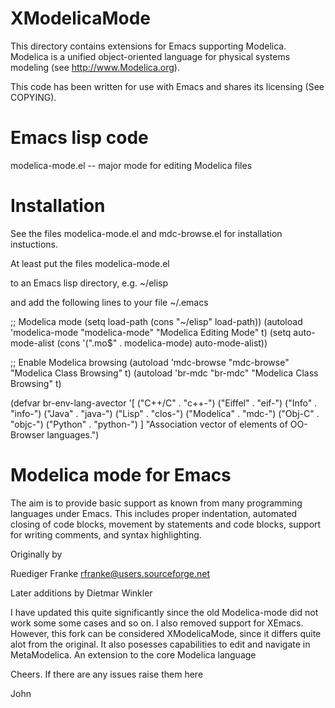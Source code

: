 
XModelicaMode
===============

This directory contains extensions for Emacs supporting Modelica.
Modelica is a unified object-oriented language for physical systems modeling
(see http://www.Modelica.org).

This code has been written for use with Emacs and shares its licensing (See COPYING).

Emacs lisp code
===============
  modelica-mode.el     -- major mode for editing Modelica files
  
Installation
============

See the files modelica-mode.el and mdc-browse.el for installation
instuctions.

At least put the files
  modelica-mode.el

to an Emacs lisp directory, e.g. ~/elisp

and add the following lines to your file ~/.emacs

;; Modelica mode
(setq load-path (cons "~/elisp" load-path))
(autoload 'modelica-mode "modelica-mode" "Modelica Editing Mode" t)
(setq auto-mode-alist (cons '("\.mo$" . modelica-mode) auto-mode-alist))

;; Enable Modelica browsing
(autoload 'mdc-browse "mdc-browse" "Modelica Class Browsing" t)
(autoload 'br-mdc "br-mdc" "Modelica Class Browsing" t)

(defvar br-env-lang-avector
  '[
    ("C++/C"   . "c++-")
    ("Eiffel"  . "eif-")
    ("Info"    . "info-")
    ("Java"    . "java-")
    ("Lisp"    . "clos-")
    ("Modelica" . "mdc-")
    ("Obj-C"   . "objc-")
    ("Python"  . "python-")
    ]
  "Association vector of elements of OO-Browser languages.") 

Modelica mode for Emacs
======================
The aim is to provide basic support as known from many programming
languages under Emacs. This includes proper indentation, automated
closing of code blocks, movement by statements and code blocks,
support for writing comments, and syntax highlighting.

Originally by

Ruediger Franke <rfranke@users.sourceforge.net>

Later additions by Dietmar Winkler

I have updated this quite significantly since the old Modelica-mode did not work some some cases and so on.
I also removed support for XEmacs. However, this fork can be considered XModelicaMode, since it differs quite alot from
the original. It also posesses capabilities to edit and navigate in MetaModelica. An extension to the core Modelica language

Cheers. If there are any issues raise them here 

John
